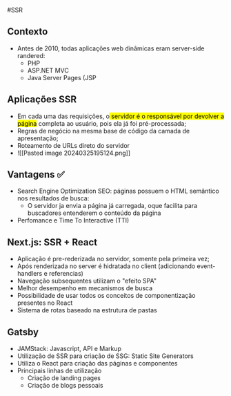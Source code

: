 #SSR 

## Contexto
* Antes de 2010, todas aplicações web dinâmicas eram server-side randered:
	* PHP
	* ASP.NET MVC
	* Java Server Pages (JSP

## Aplicações SSR
* Em cada uma das requisições, o<mark class="hltr-yellow"> servidor é o responsável por devolver a página</mark> completa ao usuário, pois ela já foi pré-processada;
* Regras de negócio na mesma base de código da camada de apresentação;
* Roteamento de URLs direto do servidor
* ![[Pasted image 20240325195124.png]]

## Vantagens ✅

* Search Engine Optimization SEO: páginas possuem o HTML semântico nos resultados de busca:
	* O servidor ja envia a página já carregada, oque facilita para buscadores entenderem o conteúdo da página
* Perfomance e Time To Interactive (TTI)

## Next.js: SSR + React

* Aplicação é pre-rederizada no servidor, somente pela primeira vez;
* Após renderizada no server é hidratada no client (adicionando event-handlers e referencias)
* Navegação subsequentes utilizam o "efeito SPA"
* Melhor desempenho em mecanismos de busca
* Possibilidade de usar todos os conceitos de componentização presentes no React
* Sistema de rotas baseado na estrutura de pastas

## Gatsby
* JAMStack: Javascript, API e Markup
* Utilização de SSR para criação de SSG: Static Site Generators
* Utiliza o React para criação das páginas e componentes
* Principais linhas de utilização
	* Criação de landing pages
	* Criação de blogs pessoais
